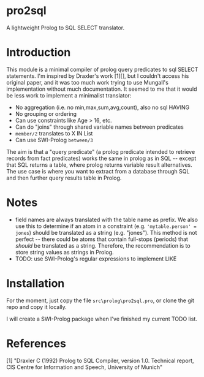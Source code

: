 # pro2sql

A lightweight Prolog to SQL SELECT translator.

# Introduction
This module is a minimal compiler of prolog query predicates to sql SELECT statements. I'm inspired by Draxler's work [1][], but I couldn't access his original paper, and it was too much work trying to use Mungall's implementation without much documentation. It seemed to me that it would be less work to implement a minimalist translator:

* No aggregation (i.e. no min,max,sum,avg,count), also no sql HAVING 
* No grouping or ordering
* Can use constraints like Age > 16, etc.
* Can do "joins" through shared variable names between predicates
* `member/2` translates to X IN List
* Can use SWI-Prolog `between/3` 

The aim is that a "query predicate" (a prolog predicate intended to retrieve records from fact predicates) works the same in prolog as in SQL -- except that SQL returns a table, where prolog returns variable result alternatives. The use case is where you want to extract from a database through SQL and then further query results table in Prolog.

# Notes
* field names are always translated with the table name as prefix. We also use this to determine if an atom in a constraint (e.g. `'mytable.person' = jones`) should be translated as a string (e.g. "jones"). This method is not perfect -- there could be atoms that contain full-stops (periods) that _should_ be translated as a string.  Therefore, the recommendation is to store string values as strings in Prolog.
* TODO: use SWI-Prolog's regular expressions to implement LIKE

# Installation
For the moment, just copy the file `src\prolog\pro2sql.pro`, or clone the git repo and copy it locally.

I will create a SWI-Prolog package when I've finished my current TODO list.

# References

[1] "Draxler C (1992) Prolog to SQL Compiler, version 1.0. Technical report, CIS Centre for Information and Speech, University of Munich"

